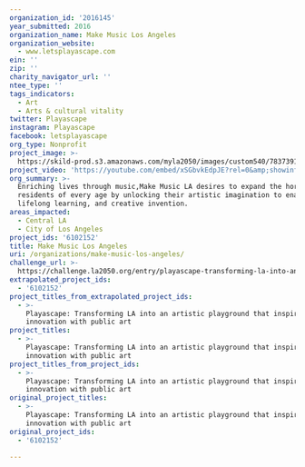 ```yaml
---
organization_id: '2016145'
year_submitted: 2016
organization_name: Make Music Los Angeles
organization_website:
  - www.letsplayascape.com
ein: ''
zip: ''
charity_navigator_url: ''
ntee_type: ''
tags_indicators:
  - Art
  - Arts & cultural vitality
twitter: Playascape
instagram: Playascape
facebook: letsplayascape
org_type: Nonprofit
project_image: >-
  https://skild-prod.s3.amazonaws.com/myla2050/images/custom540/7837391883741-team88.jpg
project_video: 'https://youtube.com/embed/xSGbvkEdpJE?rel=0&amp;showinfo=0'
org_summary: >-
  Enriching lives through music,Make Music LA desires to expand the horizons of
  residents of every age by unlocking their artistic imagination to enable
  lifelong learning, and creative invention.
areas_impacted:
  - Central LA
  - City of Los Angeles
project_ids: '6102152'
title: Make Music Los Angeles
uri: /organizations/make-music-los-angeles/
challenge_url: >-
  https://challenge.la2050.org/entry/playascape-transforming-la-into-an-artistic-playground-that-inspires-innovation-with-public-art
extrapolated_project_ids:
  - '6102152'
project_titles_from_extrapolated_project_ids:
  - >-
    Playascape: Transforming LA into an artistic playground that inspires
    innovation with public art
project_titles:
  - >-
    Playascape: Transforming LA into an artistic playground that inspires
    innovation with public art
project_titles_from_project_ids:
  - >-
    Playascape: Transforming LA into an artistic playground that inspires
    innovation with public art
original_project_titles:
  - >-
    Playascape: Transforming LA into an artistic playground that inspires
    innovation with public art
original_project_ids:
  - '6102152'

---
```

